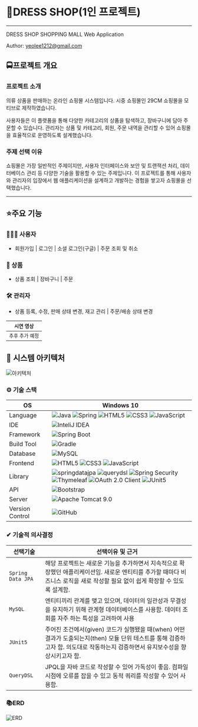 # 🛒DRESS SHOP(1인 프로젝트)
<hr />
DRESS SHOP SHOPPING MALL Web Application

Author: yeolee1212@gmail.com

## 🚍프로젝트 개요
### 프로젝트 소개
의류 상품을 판매하는 온라인 쇼핑몰 시스템입니다. 시중 쇼핑몰인 29CM 쇼핑몰을 모티브로 제작하였습니다.

사용자들은 이 플랫폼을 통해 다양한 카테고리의 상품을 탐색하고, 장바구니에 담아 주문할 수 있습니다.
관리자는 상품 및 카테고리, 회원, 주문 내역을 관리할 수 있어 쇼핑몰을 효율적으로 운영하도록 설계했습니다.

### 주제 선택 이유
쇼핑몰은 가장 일반적인 주제이지만, 사용자 인터페이스와 보안 및 트랜잭션 처리, 데이터베이스 관리 등 다양한 기술을 활용할 수 있는 주제입니다.
이 프로젝트를 통해 사용자와 관리자의 입장에서 웹 애플리케이션을 설계하고 개발하는 경험을 쌓고자 쇼핑몰을 선택했습니다.

***
## ⭐주요 기능
### 👨‍👨‍👧 사용자
- 회원가입 | 로그인 | 소셜 로그인(구글) | 주문 조회 및 취소

### 🎁 상품
- 상품 조회 | 장바구니 | 주문

### 🛠 관리자
- 상품 등록, 수정, 판매 상태 변경, 재고 관리 | 주문/배송 상태 변경

|  <small>시연 영상</small>   | 
|-------------------------|
| <small>추후 추가 예정</small> |

## 🌈 시스템 아키텍처
![아키텍처](https://github.com/Citrons06/dressShop-mall/assets/125535240/2c00921f-917e-4ab6-ad82-9e0a83815b30)

### ⚙ 기술 스택
OS | Windows 10
--- | --- |
Language | ![Java](https://img.shields.io/badge/JAVA-000?style=for-the-badge&logo=java&logoColor=white) ![Spring](https://img.shields.io/badge/Spring-000?style=for-the-badge&logo=spring&logoColor=white) ![HTML5](https://img.shields.io/badge/html5-000?style=for-the-badge&logo=html5&logoColor=white) ![CSS3](https://img.shields.io/badge/css3-000?style=for-the-badge&logo=css3&logoColor=white) ![JavaScript](https://img.shields.io/badge/javascript-000?style=for-the-badge&logo=javascript&logoColor=white)
IDE | ![InteliJ IDEA](https://img.shields.io/badge/InteliJ%20IDEA-000?style=for-the-badge&logo=intellijidea&logoColor=white)
Framework | ![Spring Boot](https://img.shields.io/badge/Spring%20Boot-6DB33F?style=for-the-badge&logo=springboot&logoColor=white)
Build Tool | ![Gradle](https://img.shields.io/badge/Gradle-02303A?style=for-the-badge&logo=gradle&logoColor=white)
Database | ![MySQL](https://img.shields.io/badge/MySQL-4479A1?style=for-the-badge&logo=mysql&logoColor=white)
Frontend | ![HTML5](https://img.shields.io/badge/html5-E34F26?style=for-the-badge&logo=html5&logoColor=white) ![CSS3](https://img.shields.io/badge/css3-1572B6?style=for-the-badge&logo=css3&logoColor=white) ![JavaScript](https://img.shields.io/badge/javascript-F7DF1E?style=for-the-badge&logo=javascript&logoColor=black)
Library | ![springdatajpa](https://github.com/Citrons06/dressShop-mall/assets/125535240/2dc6a1f2-ad37-4d8c-889f-c295c5bb27ad) ![querydsl](https://github.com/Citrons06/dressShop-mall/assets/125535240/3e537e19-4dec-418a-9a50-7b636e9f0d7d) ![Spring Security](https://img.shields.io/badge/spring%20security-6DB33F?style=for-the-badge&logo=springsecurity&logoColor=white) ![Thymeleaf](https://img.shields.io/badge/thymeleaf-005F0F?style=for-the-badge&logo=thymeleaf&logoColor=white) ![OAuth 2.0 Client](https://img.shields.io/badge/OAuth%202.0%20Client-4b4b4b?style=for-the-badge) ![JUnit5](https://img.shields.io/badge/JUnit5-25A162?style=for-the-badge&logo=junit5&logoColor=white)
API | ![Bootstrap](https://img.shields.io/badge/Bootstrap-7952B3?style=for-the-badge&logo=bootstrap&logoColor=white)
Server |![Apache Tomcat 9.0](https://img.shields.io/badge/Apache%20Tomcat%20-F8DC75?style=for-the-badge&logo=apachetomcat&logoColor=black)
Version Control | ![GitHub](https://img.shields.io/badge/GitHub-181717?style=for-the-badge&logo=GitHub&logoColor=white)

### ✔ 기술적 의사결정
선택기술 | 선택이유 및 근거
--- | --- |
`Spring Data JPA` | 해당 프로젝트는 새로운 기능을 추가하면서 지속적으로 확장했던 애플리케이션임. 새로운 엔티티를 추가할 때마다 비즈니스 로직을 새로 작성할 필요 없이 쉽게 확장할 수 있도록 설계함.
`MySQL` | 엔티티끼리 관계를 맺고 있으며, 데이터의 일관성과 무결성을 유지하기 위해 관계형 데이터베이스를 사용함. 데이터 조회를 자주 하는 특성을 고려하여 사용
`JUnit5` | 주어진 조건에서(given) 코드가 실행됐을 때(when) 어떤 결과가 도출되는지(then) 모듈 단위 테스트를 통해 검증하고자 함. 의도대로 작동하는지 검증하면서 유지보수성을 향상시키고자 함.
`QueryDSL` | JPQL을 자바 코드로 작성할 수 있어 가독성이 좋음. 컴파일 시점에 오류를 잡을 수 있고 동적 쿼리를 작성할 수 있어 사용함.

### 📚ERD
![ERD](https://github.com/Citrons06/dressShop-mall/assets/125535240/8fbf6d8b-cf43-4c03-813e-1044a9fcb293)